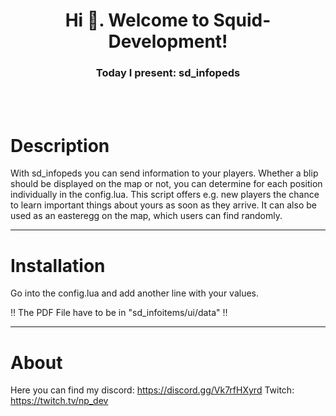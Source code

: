<h1 align="center">Hi 👋. Welcome to Squid-Development!</h1>
<h3 align="center">Today I present: sd_infopeds</h3>

<br>
<br>

# Description
With sd_infopeds you can send information to your players. Whether a blip should be displayed on the map or not, you can determine for each position individually in the config.lua. This script offers e.g. new players the chance to learn important things about yours as soon as they arrive. It can also be used as an easteregg on the map, which users can find randomly.

---

# Installation
Go into the config.lua and add another line with your values.

‼️ The PDF File have to be in "sd_infoitems/ui/data" ‼️

---

# About
Here you can find my discord: https://discord.gg/Vk7rfHXyrd
Twitch: https://twitch.tv/np_dev